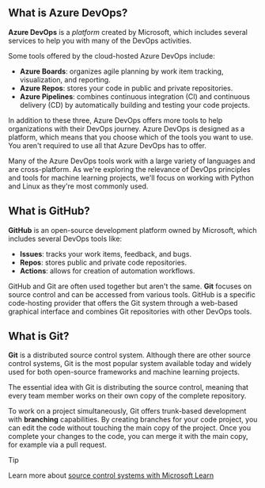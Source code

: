 ## What is Azure DevOps?

**Azure DevOps** is a *platform* created by Microsoft, which includes several services to help you with many of the DevOps activities.

Some tools offered by the cloud-hosted Azure DevOps include:

- **Azure Boards**: organizes agile planning by work item tracking, visualization, and reporting.
- **Azure Repos**: stores your code in public and private repositories.
- **Azure Pipelines**: combines continuous integration (CI) and continuous delivery (CD) by automatically building and testing your code projects. 

In addition to these three, Azure DevOps offers more tools to help organizations with their DevOps journey. Azure DevOps is designed as a platform, which means that you choose which of the tools you want to use. You aren't required to use all that Azure DevOps has to offer.

Many of the Azure DevOps tools work with a large variety of languages and are cross-platform. As we're exploring the relevance of DevOps principles and tools for machine learning projects, we'll focus on working with Python and Linux as they're most commonly used.

## What is GitHub?

**GitHub** is an open-source development platform owned by Microsoft, which includes several DevOps tools like:

- **Issues**: tracks your work items, feedback, and bugs.
- **Repos**: stores public and private code repositories.
- **Actions**: allows for creation of automation workflows.

GitHub and Git are often used together but aren't the same. **Git** focuses on source control and can be accessed from various tools. GitHub is a specific code-hosting provider that offers the Git system through a web-based graphical interface and combines Git repositories with other DevOps tools. 

## What is Git?

**Git** is a distributed source control system. Although there are other source control systems, Git is the most popular system available today and widely used for both open-source frameworks and machine learning projects.

The essential idea with Git is distributing the source control, meaning that every team member works on their own copy of the complete repository. 

To work on a project simultaneously, Git offers trunk-based development with **branching** capabilities. By creating branches for your code project, you can edit the code without touching the main copy of the project. Once you complete your changes to the code, you can merge it with the main copy, for example via a pull request.

> [!TIP]
> Learn more about [source control systems with Microsoft Learn](/training/modules/describe-types-of-source-control-systems/)
